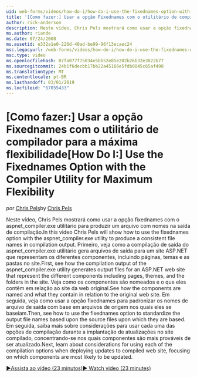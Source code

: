 ```yaml
---
uid: web-forms/videos/how-do-i/how-do-i-use-the-fixednames-option-with-the-compiler-utility-for-maximum-flexibility
title: '[Como fazer:] Usar a opção Fixednames com o utilitário de compilador para a máxima flexibilidade | Microsoft Docs'
author: rick-anderson
description: Neste vídeo, Chris Pels mostrará como usar a opção fixednames com o utilitário aspnet_compiler.exe para produzir um nomes de arquivo consistente na UO de compilação...
ms.author: riande
ms.date: 07/24/2008
ms.assetid: e332a1e0-226d-40ad-be99-96f13ecaec24
msc.legacyurl: /web-forms/videos/how-do-i/how-do-i-use-the-fixednames-option-with-the-compiler-utility-for-maximum-flexibility
msc.type: video
ms.openlocfilehash: 07fa077f75034e5bb52e85e202b26b32e3822b77
ms.sourcegitcommit: 24b1f6decbb17bb22a45166e5fdb0845c65af498
ms.translationtype: MT
ms.contentlocale: pt-BR
ms.lasthandoff: 03/01/2019
ms.locfileid: "57055433"
---
```

<a name="how-do-i-use-the-fixednames-option-with-the-compiler-utility-for-maximum-flexibility"></a><span data-ttu-id="35fdc-103">[Como fazer:] Usar a opção Fixednames com o utilitário de compilador para a máxima flexibilidade</span><span class="sxs-lookup"><span data-stu-id="35fdc-103">[How Do I:] Use the Fixednames Option with the Compiler Utility for Maximum Flexibility</span></span>
====================
<span data-ttu-id="35fdc-104">por [Chris Pels](https://twitter.com/chrispels)</span><span class="sxs-lookup"><span data-stu-id="35fdc-104">by [Chris Pels](https://twitter.com/chrispels)</span></span>

<span data-ttu-id="35fdc-105">Neste vídeo, Chris Pels mostrará como usar a opção fixednames com o aspnet\_compiler.exe utilitário para produzir um arquivo com nomes na saída de compilação.</span><span class="sxs-lookup"><span data-stu-id="35fdc-105">In this video Chris Pels will show how to use the fixednames option with the aspnet\_compiler.exe utility to produce a consistent file names in compilation output.</span></span> <span data-ttu-id="35fdc-106">Primeiro, veja como a compilação de saída do aspnet\_compiler.exe utilitário gera arquivos de saída para um site ASP.NET que representam os diferentes componentes, incluindo páginas, temas e as pastas no site.</span><span class="sxs-lookup"><span data-stu-id="35fdc-106">First, see how the compilation output of the aspnet\_compiler.exe utility generates output files for an ASP.NET web site that represent the different components including pages, themes, and the folders in the site.</span></span> <span data-ttu-id="35fdc-107">Veja como os componentes são nomeados e o que eles contêm em relação ao site da web original.</span><span class="sxs-lookup"><span data-stu-id="35fdc-107">See how the components are named and what they contain in relation to the original web site.</span></span> <span data-ttu-id="35fdc-108">Em seguida, veja como usar a opção fixednames para padronizar os nomes de arquivo de saída com base em arquivos de origem nos quais eles se baseiam.</span><span class="sxs-lookup"><span data-stu-id="35fdc-108">Then, see how to use the fixednames option to standardize the output file names based upon the source files upon which they are based.</span></span> <span data-ttu-id="35fdc-109">Em seguida, saiba mais sobre considerações para usar cada uma das opções de compilação durante a implantação de atualizações no site compilado, concentrando-se nos quais componentes são mais prováveis de ser atualizado.</span><span class="sxs-lookup"><span data-stu-id="35fdc-109">Next, learn about considerations for using each of the compilation options when deploying updates to compiled web site, focusing on which components are most likely to be updated.</span></span>

[<span data-ttu-id="35fdc-110">&#9654;Assista ao vídeo (23 minutos)</span><span class="sxs-lookup"><span data-stu-id="35fdc-110">&#9654; Watch video (23 minutes)</span></span>](https://channel9.msdn.com/Blogs/ASP-NET-Site-Videos/how-do-i-use-the-fixednames-option-with-the-compiler-utility-for-maximum-flexibility)
